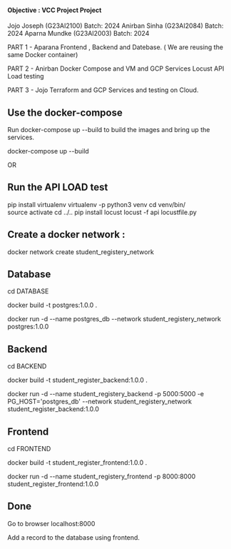 #### Objective :  VCC Project Project 


Jojo Joseph (G23AI2100) Batch: 2024
Anirban Sinha (G23AI2084) Batch: 2024
Aparna Mundke (G23AI2003) Batch: 2024


PART 1    -  Aparana
Frontend , Backend and Datebase. 
( We are reusing the same Docker container)

PART 2  - Anirban
Docker Compose and VM and GCP Services
Locust API Load testing 

PART 3 -  Jojo 
Terraform and GCP Services and testing on Cloud. 



## Use the  docker-compose
Run docker-compose up --build to build the images and bring up the services.

docker-compose up --build

OR 

## Run the API LOAD test


pip install virtualenv
virtualenv -p python3 venv
cd venv/bin/  
source activate
cd ../..
pip install locust
locust -f api locustfile.py

## Create a docker network :

docker network create student_registery_network

## Database

cd DATABASE

docker build -t postgres:1.0.0 .

docker run -d --name postgres_db --network student_registery_network postgres:1.0.0

## Backend

cd BACKEND

docker build -t student_register_backend:1.0.0 .

docker run -d --name student_registery_backend -p 5000:5000 -e PG_HOST='postgres_db' --network student_registery_network student_register_backend:1.0.0

## Frontend

cd FRONTEND

docker build -t student_register_frontend:1.0.0 .

docker run -d --name student_registery_frontend -p 8000:8000 student_register_frontend:1.0.0

## Done

Go to browser localhost:8000

Add a record to the database using frontend.
